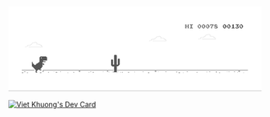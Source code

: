 ![shinta](dino.gif)
<br>

<a href="https://app.daily.dev/shinta"><img src="https://api.daily.dev/devcards/32d0e50c032845268747085c940f1eeb.png?r=9sw" width="300" height="500" alt="Viet Khuong's Dev Card"/></a>
